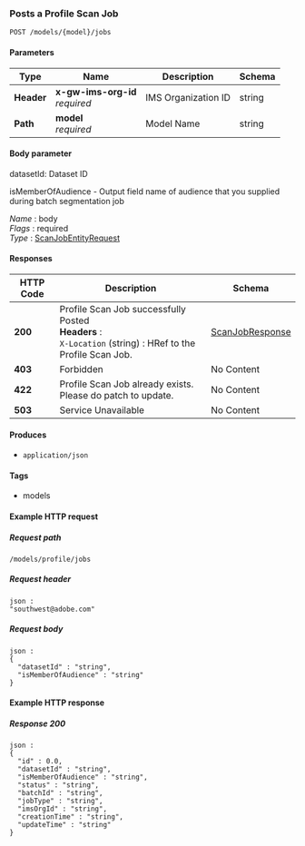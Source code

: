 
<a name="postscanjobroute"></a>
### Posts a Profile Scan Job
```
POST /models/{model}/jobs
```


#### Parameters

|Type|Name|Description|Schema|
|---|---|---|---|
|**Header**|**x-gw-ims-org-id**  <br>*required*|IMS Organization ID|string|
|**Path**|**model**  <br>*required*|Model Name|string|


#### Body parameter
datasetId: Dataset ID

isMemberOfAudience -  Output field name of audience that you supplied during batch segmentation job

*Name* : body  
*Flags* : required  
*Type* : [ScanJobEntityRequest](../definitions/ScanJobEntityRequest.md#scanjobentityrequest)


#### Responses

|HTTP Code|Description|Schema|
|---|---|---|
|**200**|Profile Scan Job successfully Posted  <br>**Headers** :   <br>`X-Location` (string) : HRef to the Profile Scan Job.|[ScanJobResponse](../definitions/ScanJobResponse.md#scanjobresponse)|
|**403**|Forbidden|No Content|
|**422**|Profile Scan Job already exists. Please do patch to update.|No Content|
|**503**|Service Unavailable|No Content|


#### Produces

* `application/json`


#### Tags

* models


#### Example HTTP request

##### Request path
```
/models/profile/jobs
```


##### Request header
```
json :
"southwest@adobe.com"
```


##### Request body
```
json :
{
  "datasetId" : "string",
  "isMemberOfAudience" : "string"
}
```


#### Example HTTP response

##### Response 200
```
json :
{
  "id" : 0.0,
  "datasetId" : "string",
  "isMemberOfAudience" : "string",
  "status" : "string",
  "batchId" : "string",
  "jobType" : "string",
  "imsOrgId" : "string",
  "creationTime" : "string",
  "updateTime" : "string"
}
```



